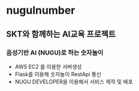 # nugulnumber
## SKT와 함께하는 AI교육 프로젝트
### 음성기반 AI (NUGU)로 하는 숫자놀이 

* AWS EC2 를 이용한 서버생성
* Flask를 이용해 숫자놀이 RestApi 통신
* NUGU DEVELOPER을 이용해서 서비스 제작 및 배포

